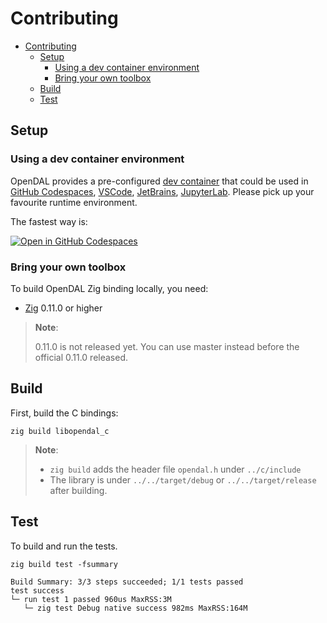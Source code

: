 # Contributing

- [Contributing](#contributing)
  - [Setup](#setup)
    - [Using a dev container environment](#using-a-dev-container-environment)
    - [Bring your own toolbox](#bring-your-own-toolbox)
  - [Build](#build)
  - [Test](#test)

## Setup

### Using a dev container environment

OpenDAL provides a pre-configured [dev container](https://containers.dev/) that could be used in [GitHub Codespaces](https://github.com/features/codespaces), [VSCode](https://code.visualstudio.com/), [JetBrains](https://www.jetbrains.com/remote-development/gateway/), [JupyterLab](https://jupyterlab.readthedocs.io/en/stable/). Please pick up your favourite runtime environment.

The fastest way is:

[![Open in GitHub Codespaces](https://github.com/codespaces/badge.svg)](https://codespaces.new/apache/opendal?quickstart=1&machine=standardLinux32gb)

### Bring your own toolbox

To build OpenDAL Zig binding locally, you need:

- [Zig](https://ziglang.org/download) 0.11.0 or higher

> **Note**:
>
> 0.11.0 is not released yet. You can use master instead before the official 0.11.0 released.

## Build

First, build the C bindings:

```shell
zig build libopendal_c
```

> **Note**:
>
> - `zig build` adds the header file `opendal.h` under `../c/include`
> - The library is under `../../target/debug` or `../../target/release` after building.

## Test

To build and run the tests.

```shell
zig build test -fsummary
```

```text
Build Summary: 3/3 steps succeeded; 1/1 tests passed
test success
└─ run test 1 passed 960us MaxRSS:3M
   └─ zig test Debug native success 982ms MaxRSS:164M
```


